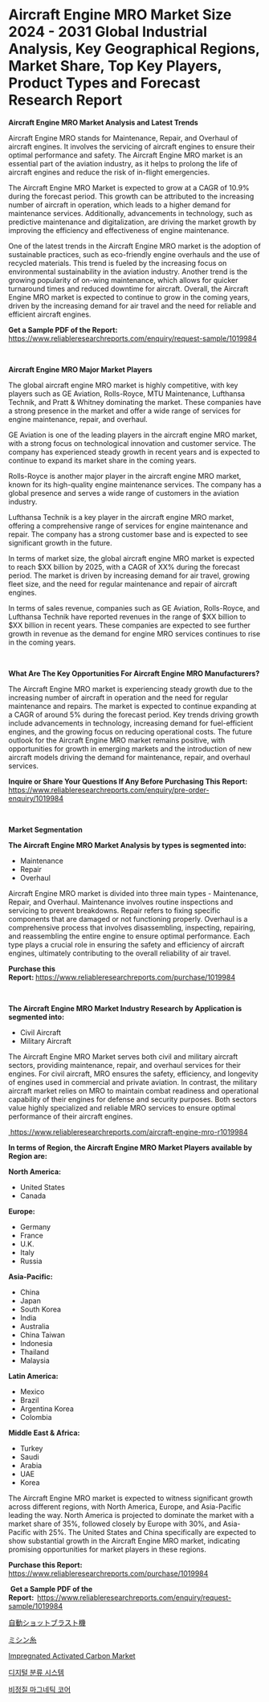 <p><h1>Aircraft Engine MRO Market Size 2024 - 2031 Global Industrial Analysis, Key Geographical Regions, Market Share, Top Key Players, Product Types and Forecast Research Report</h1></p><p><strong>Aircraft Engine MRO Market Analysis and Latest Trends</strong></p>
<p><p>Aircraft Engine MRO stands for Maintenance, Repair, and Overhaul of aircraft engines. It involves the servicing of aircraft engines to ensure their optimal performance and safety. The Aircraft Engine MRO market is an essential part of the aviation industry, as it helps to prolong the life of aircraft engines and reduce the risk of in-flight emergencies.</p><p>The Aircraft Engine MRO Market is expected to grow at a CAGR of 10.9% during the forecast period. This growth can be attributed to the increasing number of aircraft in operation, which leads to a higher demand for maintenance services. Additionally, advancements in technology, such as predictive maintenance and digitalization, are driving the market growth by improving the efficiency and effectiveness of engine maintenance.</p><p>One of the latest trends in the Aircraft Engine MRO market is the adoption of sustainable practices, such as eco-friendly engine overhauls and the use of recycled materials. This trend is fueled by the increasing focus on environmental sustainability in the aviation industry. Another trend is the growing popularity of on-wing maintenance, which allows for quicker turnaround times and reduced downtime for aircraft. Overall, the Aircraft Engine MRO market is expected to continue to grow in the coming years, driven by the increasing demand for air travel and the need for reliable and efficient aircraft engines.</p></p>
<p><strong>Get a Sample PDF of the Report:&nbsp;</strong> <a href="https://www.reliableresearchreports.com/enquiry/request-sample/1019984">https://www.reliableresearchreports.com/enquiry/request-sample/1019984</a></p>
<p>&nbsp;</p>
<p><strong>Aircraft Engine MRO Major Market Players</strong></p>
<p><p>The global aircraft engine MRO market is highly competitive, with key players such as GE Aviation, Rolls-Royce, MTU Maintenance, Lufthansa Technik, and Pratt & Whitney dominating the market. These companies have a strong presence in the market and offer a wide range of services for engine maintenance, repair, and overhaul.</p><p>GE Aviation is one of the leading players in the aircraft engine MRO market, with a strong focus on technological innovation and customer service. The company has experienced steady growth in recent years and is expected to continue to expand its market share in the coming years.</p><p>Rolls-Royce is another major player in the aircraft engine MRO market, known for its high-quality engine maintenance services. The company has a global presence and serves a wide range of customers in the aviation industry.</p><p>Lufthansa Technik is a key player in the aircraft engine MRO market, offering a comprehensive range of services for engine maintenance and repair. The company has a strong customer base and is expected to see significant growth in the future.</p><p>In terms of market size, the global aircraft engine MRO market is expected to reach $XX billion by 2025, with a CAGR of XX% during the forecast period. The market is driven by increasing demand for air travel, growing fleet size, and the need for regular maintenance and repair of aircraft engines.</p><p>In terms of sales revenue, companies such as GE Aviation, Rolls-Royce, and Lufthansa Technik have reported revenues in the range of $XX billion to $XX billion in recent years. These companies are expected to see further growth in revenue as the demand for engine MRO services continues to rise in the coming years.</p></p>
<p>&nbsp;</p>
<p><strong>What Are The Key Opportunities For Aircraft Engine MRO Manufacturers?</strong></p>
<p><p>The Aircraft Engine MRO market is experiencing steady growth due to the increasing number of aircraft in operation and the need for regular maintenance and repairs. The market is expected to continue expanding at a CAGR of around 5% during the forecast period. Key trends driving growth include advancements in technology, increasing demand for fuel-efficient engines, and the growing focus on reducing operational costs. The future outlook for the Aircraft Engine MRO market remains positive, with opportunities for growth in emerging markets and the introduction of new aircraft models driving the demand for maintenance, repair, and overhaul services.</p></p>
<p><strong>Inquire or Share Your Questions If Any Before Purchasing This Report:</strong> <a href="https://www.reliableresearchreports.com/enquiry/pre-order-enquiry/1019984">https://www.reliableresearchreports.com/enquiry/pre-order-enquiry/1019984</a></p>
<p>&nbsp;</p>
<p><strong>Market Segmentation</strong></p>
<p><strong>The Aircraft Engine MRO Market Analysis by types is segmented into:</strong></p>
<p><ul><li>Maintenance</li><li>Repair</li><li>Overhaul</li></ul></p>
<p><p>Aircraft Engine MRO market is divided into three main types - Maintenance, Repair, and Overhaul. Maintenance involves routine inspections and servicing to prevent breakdowns. Repair refers to fixing specific components that are damaged or not functioning properly. Overhaul is a comprehensive process that involves disassembling, inspecting, repairing, and reassembling the entire engine to ensure optimal performance. Each type plays a crucial role in ensuring the safety and efficiency of aircraft engines, ultimately contributing to the overall reliability of air travel.</p></p>
<p><strong>Purchase this Report:&nbsp;</strong><a href="https://www.reliableresearchreports.com/purchase/1019984">https://www.reliableresearchreports.com/purchase/1019984</a></p>
<p>&nbsp;</p>
<p><strong>The Aircraft Engine MRO Market Industry Research by Application is segmented into:</strong></p>
<p><ul><li>Civil Aircraft</li><li>Military Aircraft</li></ul></p>
<p><p>The Aircraft Engine MRO Market serves both civil and military aircraft sectors, providing maintenance, repair, and overhaul services for their engines. For civil aircraft, MRO ensures the safety, efficiency, and longevity of engines used in commercial and private aviation. In contrast, the military aircraft market relies on MRO to maintain combat readiness and operational capability of their engines for defense and security purposes. Both sectors value highly specialized and reliable MRO services to ensure optimal performance of their aircraft engines.</p></p>
<p><a href="https://www.reliableresearchreports.com/aircraft-engine-mro-r1019984">&nbsp;https://www.reliableresearchreports.com/aircraft-engine-mro-r1019984</a></p>
<p><strong>In terms of Region, the Aircraft Engine MRO Market Players available by Region are:</strong></p>
<p>
    <p> <strong> North America: </strong>
        <ul>
            <li>United States</li>
            <li>Canada</li>
        </ul>
        </p> 
    <p> <strong> Europe: </strong>
        <ul>
            <li>Germany</li>
            <li>France</li>
            <li>U.K.</li>
            <li>Italy</li>
            <li>Russia</li>
        </ul>
        </p> 
    <p> <strong> Asia-Pacific: </strong>
        <ul>
            <li>China</li>
            <li>Japan</li>
            <li>South Korea</li>
            <li>India</li>
            <li>Australia</li>
            <li>China Taiwan</li>
            <li>Indonesia</li>
            <li>Thailand</li>
            <li>Malaysia</li>
        </ul>
        </p> 
    <p> <strong> Latin America: </strong>
        <ul>
            <li>Mexico</li>
            <li>Brazil</li>
            <li>Argentina Korea</li>
            <li>Colombia</li>
        </ul>
        </p> 
    <p> <strong> Middle East & Africa: </strong>
        <ul>
            <li>Turkey</li>
            <li>Saudi</li>
            <li>Arabia</li>
            <li>UAE</li>
            <li>Korea</li>
        </ul>
    </p>
    </p>
<p><p>The Aircraft Engine MRO market is expected to witness significant growth across different regions, with North America, Europe, and Asia-Pacific leading the way. North America is projected to dominate the market with a market share of 35%, followed closely by Europe with 30%, and Asia-Pacific with 25%. The United States and China specifically are expected to show substantial growth in the Aircraft Engine MRO market, indicating promising opportunities for market players in these regions.</p></p>
<p><strong>Purchase this Report: </strong><a href="https://www.reliableresearchreports.com/purchase/1019984">https://www.reliableresearchreports.com/purchase/1019984</a></p>
<p>&nbsp;<strong>Get a Sample PDF of the Report:&nbsp;&nbsp;</strong><a href="https://www.reliableresearchreports.com/enquiry/request-sample/1019984">https://www.reliableresearchreports.com/enquiry/request-sample/1019984</a></p>
<p><strong></strong></p>
<p><p><a href="https://github.com/ReyesKohler20231/Market-Research-Report-List-1/blob/main/994900928813.md">自動ショットブラスト機</a></p><p><a href="https://github.com/adcxff01450218/Market-Research-Report-List-1/blob/main/691011128812.md">ミシン糸</a></p><p><a href="https://issuu.com/reportprime-2/docs/impregnated-activated-carbon-market-size-2030.pptx">Impregnated Activated Carbon Market</a></p><p><a href="https://github.com/vsn7qpua81q/Market-Research-Report-List-1/blob/main/385963226424.md">디지털 분류 시스템</a></p><p><a href="https://github.com/trmesnao7959541/Market-Research-Report-List-1/blob/main/531278926423.md">비정질 마그네틱 코어</a></p></p>